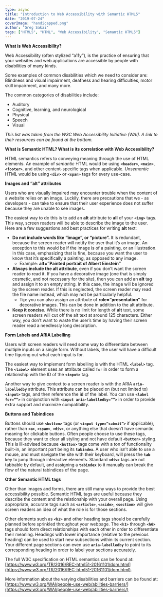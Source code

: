 ```yaml
---
type: async
title: "Introduction to Web Accessibility with Semantic HTML5"
date: "2019-07-24"
coverImage: "handicapped.png"
author: "Greg Sakai"
tags: ["HTML5", "HTML", "Web Accessibility", "Semantic HTML5"]
---
```


**What is Web Accessibility?**

Web Accessibility (often stylized “a11y”), is the practice of ensuring that your websites and web applications are accessible by people with disabilities of many kinds.

Some examples of common disabilities which we need to consider are: Blindness and visual impairment, deafness and hearing difficulties, motor skill impairment, and many more.

The common categories of disabilities include:

- Auditory
- Cognitive, learning, and neurological
- Physical
- Speech
- Visual

_This list was taken from the W3C Web Accessibility Initiative (WAI). A link to their resources can be found at the bottom._

**What is Semantic HTML? What is its correlation with Web Accessibility?**

HTML semantics refers to conveying meaning through the use of HTML elements. An example of _semantic_ HTML would be using **`<header>`**, **`<main>`**, **`<footer>`**, and other content-specific tags when applicable. _Unsemantic_ HTML would be using **`<div>`** or **`<span>`** tags for every use-case.

**Images and “alt” attributes**

Users who are visually impaired may encounter trouble when the content of a website relies on an image. Luckily, there are precautions that we - as developers - can take to ensure that their user experience does not suffer because they are unable to see images.

The easiest way to do this is to add an **alt** attribute to **all** of your **`<img>`** tags. This way, screen readers will be able to describe the image to the user. Here are a few suggestions and best practices for writing **alt** text:

- **Do not include words like “image”, or “picture”.** It is redundant, because the screen reader will notify the user that it’s an image. An exception to this would be if the image is of a painting, or an illustration. In this case, emphasizing that is fine, because you want the user to know that it’s specifically a painting, as opposed to any image.
    - Example: **alt=”Painted portrait of Albert Einstein”**
- **Always include the alt attribute**, even if you don’t want the screen reader to read it. If you have a decorative image (one that is simply cosmetic, and not necessary for the site), then you can add an **alt** tag and assign it to an empty string. In this case, the image will be ignored by the screen reader. If this is neglected, the screen reader may read the file name instead, which may not be particularly helpful.
    - Tip: you can also assign an attribute of **role=”presentation”** for decorative images. This can be done in addition to the alt attribute.
- **Keep it concise.** While there is no limit for length of **alt** text, some screen readers will cut off the alt text at around 125 characters. Either way, you don’t want to waste the user’s time by having their screen reader read a needlessly long description.

**Form Labels and ARIA Labelling**

Users with screen readers will need some way to differentiate between multiple inputs on a single form. Without labels, the user will have a difficult time figuring out what each input is for.

The easiest way to implement form labelling is with the HTML **`<label>`** tag. The **`<label>`** element uses an attribute called `for` in order to form a relationship with the ID of the **`<input>`** tag.

Another way to give context to a screen reader is with the ARIA **`aria-labelledby`** attribute. This attribute can be placed on (but not limited to) **`<input>`** tags, and then reference the **id** of the label. You can use **`<label for=””>`** in conjunction with **`<input aria-labelledby=””>`** in order to provide extra support and maximize compatibility.

**Buttons and Tabindices**

Buttons should use **`<button>`** tags (or **`<input type=”submit”>`** if applicable), rather than **`<a>`**, **`<span>`**, **`<div>`**, or anything else that doesn’t have semantic meaning for clickable buttons. Often people choose to use these tags, because they want to clear all styling and not have default **`<button>`** styling. This is ill-advised because **`<button>`** tags come with a ton of functionality built-in, an important part being its **`tabindex`**. A user who isn’t able to use a mouse, and must navigate the site with their keyboard, will press the **`tab`** key to jump through interactive elements. Standard **`<div>`** tags are not tabbable by default, and assigning a **`tabindex`** to it manually can break the flow of the natural tabindices of the page.

**Other Semantic HTML tags**

Other than images and forms, there are still many ways to provide the best accessibility possible. Semantic HTML tags are useful because they describe the content and the relationship with your overall page. Using appropriate, accurate tags such as **`<article>`**, **`<aside>`**, **`<section>`** will give screen readers an idea of what the role is for those sections.

Other elements such as **`<h1>`** and other heading tags should be carefully planned before sprinkled throughout your webpage. The **`<h1>`** through **`<h6>`** tags should form direct relationships with each other in order to differentiate their meaning. Headings with lower importance (relative to the previous heading) can be used to start new subsections within its current section. Your different page sections can even use **`aria-labelledby`** to point to its corresponding heading in order to label your sections accurately.

The full W3C specification on HTML semantics can be found at: [https://www.w3.org/TR/2016/REC-html51-20161101/dom.html](https://www.w3.org/TR/2016/REC-html51-20161101/dom.html).

More information about the varying disabilities and barriers can be found at: [https://www.w3.org/WAI/people-use-web/abilities-barriers/](https://www.w3.org/WAI/people-use-web/abilities-barriers/)
